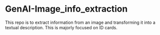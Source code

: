 # GenAI-Image_info_extraction
This repo is to extract information from an image and transforming it into a textual description. This is majorly focused on ID cards.
